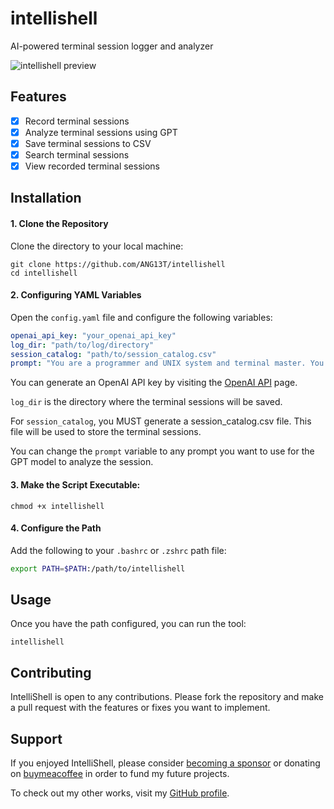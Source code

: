# intellishell
AI-powered terminal session logger and analyzer

![intellishell preview](https://github.com/ANG13T/intellishell/blob/main/assets/preview.gif)

## Features
- [x] Record terminal sessions
- [x] Analyze terminal sessions using GPT
- [x] Save terminal sessions to CSV
- [x] Search terminal sessions
- [x] View recorded terminal sessions

## Installation

#### 1. Clone the Repository
Clone the directory to your local machine:
```
git clone https://github.com/ANG13T/intellishell
cd intellishell
```

#### 2. Configuring YAML Variables
Open the `config.yaml` file and configure the following variables:
```yaml
openai_api_key: "your_openai_api_key"
log_dir: "path/to/log/directory"
session_catalog: "path/to/session_catalog.csv"
prompt: "You are a programmer and UNIX system and terminal master. You understand every command emmaculately and can articulate what terminal commands do at a high and concise level. Do not use any redundancy in how you speak. Be clear and straight to the point. You have a keen perception for ANSI escape codes."
```

You can generate an OpenAI API key by visiting the [OpenAI API](https://platform.openai.com/) page.

`log_dir` is the directory where the terminal sessions will be saved.

For `session_catalog`, you MUST generate a session_catalog.csv file. This file will be used to store the terminal sessions.

You can change the `prompt` variable to any prompt you want to use for the GPT model to analyze the session.

#### 3. Make the Script Executable:
```
chmod +x intellishell
```

#### 4. Configure the Path
Add the following to your `.bashrc` or `.zshrc` path file:
```sh
export PATH=$PATH:/path/to/intellishell
```

## Usage
Once you have the path configured, you can run the tool:
```
intellishell
```

## Contributing
IntelliShell is open to any contributions. Please fork the repository and make a pull request with the features or fixes you want to implement.

## Support
If you enjoyed IntelliShell, please consider [becoming a sponsor](https://github.com/sponsors/ANG13T) or donating on [buymeacoffee](https://www.buymeacoffee.com/angelinatsuboi) in order to fund my future projects.

To check out my other works, visit my [GitHub profile](https://github.com/ANG13T).

